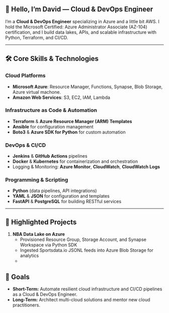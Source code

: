 ## 👋 Hello, I’m David — Cloud & DevOps Engineer

I’m a **Cloud & DevOps Engineer** specializing in Azure and a little bit AWS. I hold the Microsoft Certified: Azure Administrator Associate (AZ-104) certification, and I build data lakes, APIs, and scalable infrastructure with Python, Terraform, and CI/CD.

---

## 🛠️ Core Skills & Technologies

### Cloud Platforms
- **Microsoft Azure**: Resource Manager, Functions, Synapse, Blob Storage, Azure virtual machone.
- **Amazon Web Services**: S3, EC2, IAM, Lambda  

### Infrastructure as Code & Automation
- **Terraform** & **Azure Resource Manager (ARM) Templates**  
- **Ansible** for configuration management  
- **Boto3** & **Azure SDK for Python** for custom automation  

### DevOps & CI/CD
- **Jenkins** & **GitHub Actions** pipelines  
- **Docker** & **Kubernetes** for containerization and orchestration  
- Logging & Monitoring: **Azure Monitor**, **CloudWatch**, **CloudWatch Logs**  

### Programming & Scripting
- **Python** (data pipelines, API integrations)  
- **YAML** & **JSON** for configuration and templates  
- **FastAPI** & **PostgreSQL** for building RESTful services  

---

## 📂 Highlighted Projects

1. **NBA Data Lake on Azure**  
   - Provisioned Resource Group, Storage Account, and Synapse Workspace via Python SDK  
   - Ingested Sportsdata.io JSONL feeds into Azure Blob Storage for analytics
   - 
## 🎯 Goals

- **Short-Term:** Automate resilient cloud infrastructure and CI/CD pipelines as a Cloud & DevOps Engineer.  
- **Long-Term:** Architect multi-cloud solutions and mentor new cloud practitioners.
